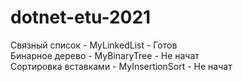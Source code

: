 # dotnet-etu-2021

Связный список - MyLinkedList - Готов <br>
Бинарное дерево - MyBinaryTree - Не начат <br>
Сортировка вставками - MyInsertionSort - Не начат <br>
